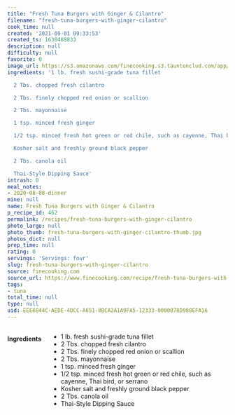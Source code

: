 ```yaml
---
title: "Fresh Tuna Burgers with Ginger & Cilantro"
filename: "fresh-tuna-burgers-with-ginger-cilantro"
cook_time: null
created: '2021-09-01 09:33:53'
created_ts: 1630488833
description: null
difficulty: null
favorite: 0
image_url: https://s3.amazonaws.com/finecooking.s3.tauntonclud.com/app/uploads/2017/04/18235715/051094046-01-tuna-burger-recipe-main.jpg
ingredients: '1 lb. fresh sushi-grade tuna fillet

  2 Tbs. chopped fresh cilantro

  2 Tbs. finely chopped red onion or scallion

  2 Tbs. mayonnaise

  1 tsp. minced fresh ginger

  1/2 tsp. minced fresh hot green or red chile, such as cayenne, Thai bird, or serrano

  Kosher salt and freshly ground black pepper

  2 Tbs. canola oil

  Thai-Style Dipping Sauce'
intrash: 0
meal_notes:
- 2020-08-08-dinner
mine: null
name: Fresh Tuna Burgers with Ginger & Cilantro
p_recipe_id: 462
permalink: /recipes/fresh-tuna-burgers-with-ginger-cilantro
photo_large: null
photo_thumb: fresh-tuna-burgers-with-ginger-cilantro-thumb.jpg
photos_dict: null
prep_time: null
rating: 0
servings: 'Servings: four'
slug: fresh-tuna-burgers-with-ginger-cilantro
source: finecooking.com
source_url: https://www.finecooking.com/recipe/fresh-tuna-burgers-with-ginger-cilantro
tags:
- tuna
total_time: null
type: null
uid: EEE6844C-AEDE-4DCC-A651-8BCA2A1A9FA5-12333-0000078D980EFA16
---
```

<div class="columns large-7 small-12" id="writeup">	</div><!-- #writeup -->
</div><!-- #row-one -->
<div class="row" id="row-two">	<div class="columns large-4 small-12" id="ingredients"><h4>Ingredients</h4><div class="box box-ingredients content"><ul>
<li>1 lb. fresh sushi-grade tuna fillet</li>
<li>2 Tbs. chopped fresh cilantro</li>
<li>2 Tbs. finely chopped red onion or scallion</li>
<li>2 Tbs. mayonnaise</li>
<li>1 tsp. minced fresh ginger</li>
<li>1/2 tsp. minced fresh hot green or red chile, such as cayenne, Thai bird, or serrano</li>
<li>Kosher salt and freshly ground black pepper</li>
<li>2 Tbs. canola oil</li>
<li>Thai-Style Dipping Sauce</li>
</ul>
</div>	</div>	<div class="columns large-6 small-12" id="directions">	</div>